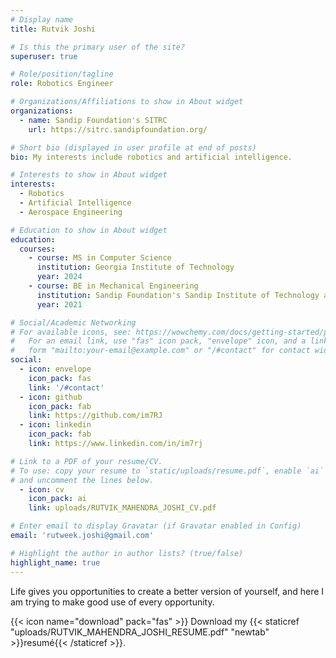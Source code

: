 ```yaml
---
# Display name
title: Rutvik Joshi

# Is this the primary user of the site?
superuser: true

# Role/position/tagline
role: Robotics Engineer

# Organizations/Affiliations to show in About widget
organizations:
  - name: Sandip Foundation's SITRC
    url: https://sitrc.sandipfoundation.org/

# Short bio (displayed in user profile at end of posts)
bio: My interests include robotics and artificial intelligence.

# Interests to show in About widget
interests:
  - Robotics
  - Artificial Intelligence
  - Aerospace Engineering

# Education to show in About widget
education:
  courses:
    - course: MS in Computer Science
      institution: Georgia Institute of Technology
      year: 2024
    - course: BE in Mechanical Engineering
      institution: Sandip Foundation's Sandip Institute of Technology and Research Centre
      year: 2021

# Social/Academic Networking
# For available icons, see: https://wowchemy.com/docs/getting-started/page-builder/#icons
#   For an email link, use "fas" icon pack, "envelope" icon, and a link in the
#   form "mailto:your-email@example.com" or "/#contact" for contact widget.
social:
  - icon: envelope
    icon_pack: fas
    link: '/#contact'
  - icon: github
    icon_pack: fab
    link: https://github.com/im7RJ
  - icon: linkedin
    icon_pack: fab
    link: https://www.linkedin.com/in/im7rj

# Link to a PDF of your resume/CV.
# To use: copy your resume to `static/uploads/resume.pdf`, enable `ai` icons in `params.toml`,
# and uncomment the lines below.
  - icon: cv
    icon_pack: ai
    link: uploads/RUTVIK_MAHENDRA_JOSHI_CV.pdf

# Enter email to display Gravatar (if Gravatar enabled in Config)
email: 'rutweek.joshi@gmail.com'

# Highlight the author in author lists? (true/false)
highlight_name: true
---
```


Life gives you opportunities to create a better version of yourself, and here I am trying to make good use of every opportunity.

{{< icon name="download" pack="fas" >}} Download my {{< staticref "uploads/RUTVIK_MAHENDRA_JOSHI_RESUME.pdf" "newtab" >}}resumé{{< /staticref >}}.
